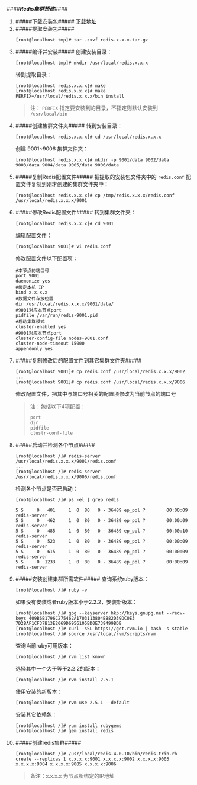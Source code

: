 ####***Redis集群搭建***####


1. #####下载安装包#####
     [下载地址](https://redis.io/download)
2. #####提取安装包#####
     ```
     [root@localhost tmp]# tar -zxvf redis.x.x.x.tar.gz
     ```
3. #####编译并安装#####
     创建安装目录：<br/>
     ```
     [root@localhost tmp]# mkdir /usr/local/redis.x.x.x
     ```
     转到提取目录：
     ```
     [root@localhost redis.x.x.x]# make
     [root@localhost redis.x.x.x]# make PERFIX=/usr/local/redis.x.x.x/bin install
     ```
     > 注： `PERFIX` 指定要安装到的目录，不指定则默认安装到 `/usr/local/bin`
4. #####创建集群文件夹#####
     转到安装目录：
     ```
     [root@localhost redis.x.x.x]# cd /usr/local/redis.x.x.x
     ```
     创建 9001~9006 集群文件夹：
     ```
     [root@localhost redis.x.x.x]# mkdir -p 9001/data 9002/data 9003/data 9004/data 9005/data 9006/data
     ```
5. #####复制Redis配置文件#####
     把提取的安装包文件夹中的 `redis.conf` 配置文件复制到刚才创建的集群文件夹中：
     ```
     [root@localhost redis.x.x.x]# cp /tmp/redis.x.x.x/redis.conf /usr/local/redis.x.x.x/9001
     ```
6. #####修改Redis配置文件#####
     转到集群文件夹：
     ```
     [root@localhost redis.x.x.x]# cd 9001
     ```
     编辑配置文件：
     ```
     [root@localhost 9001]# vi redis.conf
     ```
     修改配置文件以下配置项：
     ```
     #本节点的端口号
     port 9001
     daemonize yes
     #绑定本机 IP
     bind x.x.x.x
     #数据文件存放位置
     dir /usr/local/redis.x.x.x/9001/data/
     #9001对应本节点port
     pidfile /var/run/redis-9001.pid
     #启动集群模式
     cluster-enabled yes
     #9001对应本节点port
     cluster-config-file nodes-9001.conf
     cluster-node-timeout 15000
     appendonly yes
     ```
7. #####复制修改后的配置文件到其它集群文件夹#####
     ```
     [root@localhost 9001]# cp redis.conf /usr/local/redis.x.x.x/9002
     ...
     [root@localhost 9001]# cp redis.conf /usr/local/redis.x.x.x/9006
     ```
     修改配置文件，把其中与端口号相关的配置项修改为当前节点的端口号<br/>
     > 注：包括以下4项配置：
     > ```
     > port
     > dir
     > pidfile
     > clustr-conf-file
     > ```
8. #####启动并检测各个节点#####
     ```
     [root@localhost /]# redis-server /usr/local/redis.x.x.x/9001/redis.conf
     ...
     [root@localhost /]# redis-server /usr/local/redis.x.x.x/9006/redis.conf
     ```
     检测各个节点是否已启动：
     ```
     [root@localhost /]# ps -el | grep redis
     ```
     ```
     5 S     0   401     1  0  80   0 - 36489 ep_pol ?        00:00:09 redis-server
     5 S     0   462     1  0  80   0 - 36489 ep_pol ?        00:00:09 redis-server
     5 S     0   485     1  0  80   0 - 36489 ep_pol ?        00:00:10 redis-server
     5 S     0   523     1  0  80   0 - 36489 ep_pol ?        00:00:09 redis-server
     5 S     0   615     1  0  80   0 - 36489 ep_pol ?        00:00:09 redis-server
     5 S     0  1233     1  0  80   0 - 36489 ep_pol ?        00:00:09 redis-server
     ```
9. #####安装创建集群所需软件#####
     查询系统ruby版本：
     ```
     [root@localhost /]# ruby -v
     ```
     如果没有安装或者ruby版本小于2.2.2，安装新版本：
     ```
     [root@localhost /]# gpg --keyserver hkp://keys.gnupg.net --recv-keys 409B6B1796C275462A1703113804BB82D39DC0E3 7D2BAF1CF37B13E2069D6956105BD0E739499BDB
     [root@localhost /]# curl -sSL https://get.rvm.io | bash -s stable
     [root@localhost /]# source /usr/local/rvm/scripts/rvm
     ```
     查询当前ruby可用版本：
     ```
     [root@localhost /]# rvm list known
     ```
     选择其中一个大于等于2.2.2的版本：
     ```
     [root@localhost /]# rvm install 2.5.1
     ```
     使用安装的新版本：
     ```
     [root@localhost /]# rvm use 2.5.1 --default
     ```
     安装其它依赖包：
     ```
     [root@localhost /]# yum install rubygems
     [root@localhost /]# gem install redis
     ```
10. #####创建redis集群#####
     ```
     [root@localhost /]# /usr/local/redis-4.0.10/bin/redis-trib.rb create --replicas 1 x.x.x.x:9001 x.x.x.x:9002 x.x.x.x:9003 x.x.x.x:9004 x.x.x.x:9005 x.x.x.x:9006
     ```
     > 备注：x.x.x.x 为节点所绑定的IP地址
     
     

     
     
     

     
    

